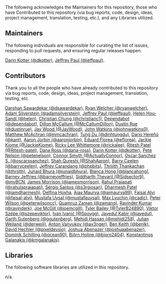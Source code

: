 The following acknowledges the Maintainers for this repository, those who have Contributed to this repository (via bug reports, code, design, ideas, project management, translation, testing, etc.), and any Libraries utilized.

## Maintainers

The following individuals are responsible for curating the list of issues, responding to pull requests, and ensuring regular releases happen.

[Darin Kotter (@dkotter)](https://github.com/dkotter), [Jeffrey Paul (@jeffpaul)](https://github.com/jeffpaul).

## Contributors

Thank you to all the people who have already contributed to this repository via bug reports, code, design, ideas, project management, translation, testing, etc.

[Darshan Sawardekar (@dsawardekar)](https://github.com/dsawardekar), [Ryan Welcher (@ryanwelcher)](https://github.com/ryanwelcher), [Adam Silverstein (@adamsilverstein)](https://github.com/adamsilverstein), [Jeffrey Paul (@jeffpaul)](https://github.com/jeffpaul), [Helen Hou-Sandí (@helen)](https://github.com/helen), [Christian Chung (@christianc1)](https://github.com/christianc1), [Dependabot (@dependabot)](https://github.com/dependabot), [Dillon McCallum (@McCallumDillon)](https://github.com/McCallumDillon), [Dustin Rue (@dustinrue)](https://github.com/dustinrue), [Jay Wood (@JayWood)](https://github.com/JayWood), [John Watkins (@johnwatkins0)](https://github.com/johnwatkins0), [Matthew McAchran (@mmcachran)](https://github.com/mmcachran), [Tung Du (@dinhtungdu)](https://github.com/dinhtungdu), [Darío Hereñú (@kant)](https://github.com/kant), [Aaron Jorbin (@aaronjorbin)](https://github.com/aaronjorbin), [Eduard Florea (@eflorea)](https://github.com/eflorea), [Jackie Kjome (@JackieKjome)](https://github.com/JackieKjome), [Ricky Lee Whittemore (@rickalee)](https://github.com/rickalee), [Ritesh Patel (@Ritesh-patel)](https://github.com/Ritesh-patel), [Dana Ross (@dana-ross)](https://github.com/dana-ross), [Darin Kotter (@dkotter)](https://github.com/dkotter), [Pete Nelson (@petenelson)](https://github.com/petenelson), [Connor Smyth (@ActuallyConnor)](https://github.com/ActuallyConnor), [Oscar Sanchez S. (@oscarssanchez)](https://github.com/oscarssanchez), [Shah Qureshi (@ShahAaron)](https://github.com/ShahAaron), [Barry Ceelen (@barryceelen)](https://github.com/barryceelen), [Jeffrey Carandang (@phpbits)](https://github.com/phpbits), [Thrijith Thankachan (@thrijith)](https://github.com/thrijith), [Junaid Bhura (@junaidbhura)](https://github.com/junaidbhura), [Blanca Hong [@blancahong]](https://profiles.wordpress.org/blancahong/), [Barney Jeffries (@barneyjeffries)](https://github.com/barneyjeffries), [Siddharth Thevaril (@Sidsector9)](https://github.com/Sidsector9), [@myBCN](https://github.com/myBCN), [James Morrison (@jamesmorrison)](https://github.com/jamesmorrison), [Rahul Prajapati (@rahulsprajapati)](https://github.com/rahulsprajapati), [Sérgio Santos (@s3rgiosan)](https://github.com/s3rgiosan), [Dharmesh Patel (@iamdharmesh)](https://github.com/iamdharmesh), [Delfina Hoxha](https://www.linkedin.com/in/delfina-hoxha/), [Ajay Maurya (@ajmaurya99)](https://github.com/ajmaurya99), [Faisal Alvi (@faisal-alvi)](https://github.com/faisal-alvi), [Mustafa Uysal (@mustafauysal)](https://github.com/mustafauysal), [Max Lyuchin (@cadic)](https://github.com/cadic), [Peter Wilson (@peterwilsoncc)](https://github.com/peterwilsoncc), [Quamruz Zaman (@zamanq)](https://github.com/zamanq), [Ravinder Kumar (@ravinderk)](https://github.com/ravinderk), [Joe McGill (@joemcgill)](https://github.com/joemcgill), [Tyler Bailey (@TylerB24890)](https://github.com/TylerB24890), [Viktor Szépe (@szepeviktor)](https://github.com/szepeviktor), [Ivan Ivanić (@Spoygg)](https://github.com/Spoygg), [Jayedul Kabir (@jayedul)](https://github.com/jayedul), [Garth Gutenberg (@ggutenberg)](https://github.com/ggutenberg), [Mehidi Hassan (@mehidi258)](https://github.com/mehidi258), [Julian Weiland (@derweili)](https://github.com/derweili), [Anton Vanyukov (@av3nger)](https://github.com/av3nger), [Ben Keith (@benlk)](https://github.com/benlk), [David Hechler (@pixeldevsio)](https://github.com/pixeldevsio), [Joshua Abenazer (@joshuaabenazer)](https://github.com/joshuaabenazer), [Dominik Schilling (@ocean90)](https://github.com/ocean90), [Björn Holine (@bjorn2404)](https://github.com/bjorn2404), [Konstantinos Galanakis (@kmgalanakis)](https://github.com/kmgalanakis).

## Libraries

The following software libraries are utilized in this repository.

n/a.
